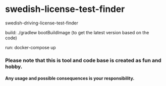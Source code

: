 # swedish-license-test-finder
swedish-driving-license-test-finder


build: ./gradlew bootBuildImage (to get the latest version based on the code)

run: docker-compose up

### Please note that this is tool and code base is created as fun and hobby.
#### Any usage and possible consequences is your responsibility. 
